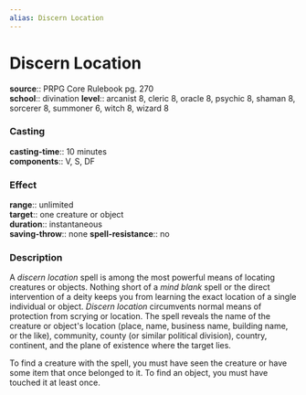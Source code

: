 ```yaml
---
alias: Discern Location
---
```


# Discern Location 

**source**:: PRPG Core Rulebook pg. 270  
**school**:: divination
**level**:: arcanist 8, cleric 8, oracle 8, psychic 8, shaman 8, sorcerer 8, summoner 6, witch 8, wizard 8

### Casting 

**casting-time**:: 10 minutes  
**components**:: V, S, DF

### Effect 

**range**:: unlimited  
**target**:: one creature or object  
**duration**:: instantaneous  
**saving-throw**:: none
**spell-resistance**:: no

### Description 

A *discern location* spell is among the most powerful means of locating creatures or objects. Nothing short of a *mind blank* spell or the direct intervention of a deity keeps you from learning the exact location of a single individual or object. *Discern location* circumvents normal means of protection from scrying or location. The spell reveals the name of the creature or object's location (place, name, business name, building name, or the like), community, county (or similar political division), country, continent, and the plane of existence where the target lies.  
  
To find a creature with the spell, you must have seen the creature or have some item that once belonged to it. To find an object, you must have touched it at least once.
